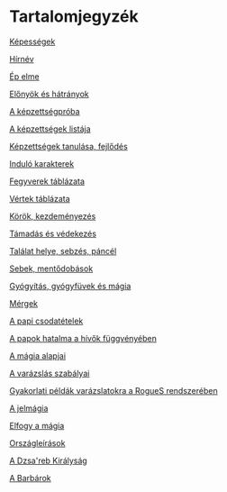 # Tartalomjegyzék

[Képességek](szabalyok/kepessegek.md)

[Hírnév]()

[Ép elme]()

[Előnyök és hátrányok]()

[A képzettségpróba]()

[A képzettségek listája]()

[Képzettségek tanulása, fejlődés]()

[Induló karakterek]()

[Fegyverek táblázata]()

[Vértek táblázata]()

[Körök, kezdeményezés]()

[Támadás és védekezés]()

[Találat helye, sebzés, páncél]()

[Sebek, mentődobások]()

[Gyógyítás, gyógyfüvek és mágia]()

[Mérgek]()

[A papi csodatételek]()

[A papok hatalma a hívők függvényében]()

[A mágia alapjai]()

[A varázslás szabályai]()

[Gyakorlati példák varázslatokra a RogueS rendszerében]()

[A jelmágia]()

[Elfogy a mágia]()

[Országleírások]()

[A Dzsa'reb Királyság]()

[A Barbárok]()
